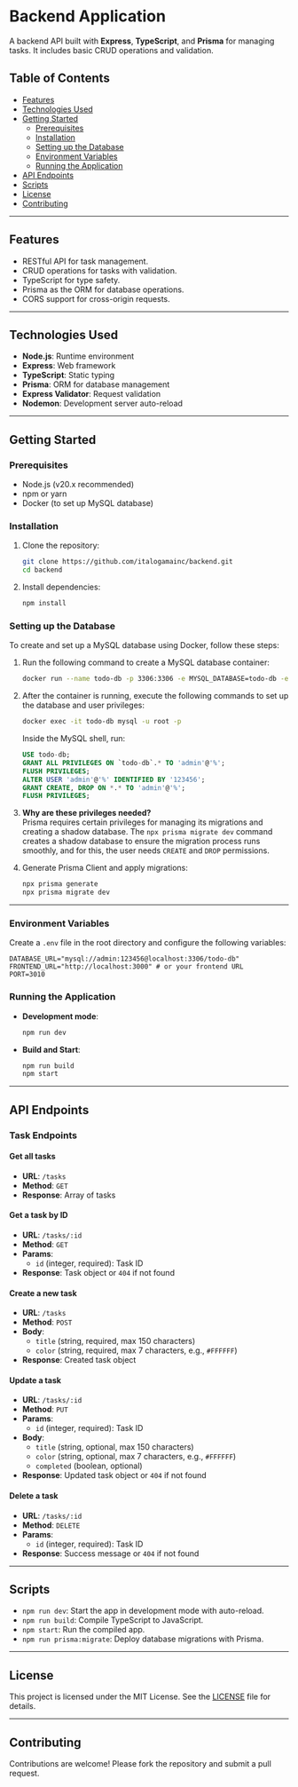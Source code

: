 # Backend Application

A backend API built with **Express**, **TypeScript**, and **Prisma** for managing tasks. It includes basic CRUD operations and validation.

## Table of Contents

- [Features](#features)
- [Technologies Used](#technologies-used)
- [Getting Started](#getting-started)
  - [Prerequisites](#prerequisites)
  - [Installation](#installation)
  - [Setting up the Database](#setting-up-the-database)
  - [Environment Variables](#environment-variables)
  - [Running the Application](#running-the-application)
- [API Endpoints](#api-endpoints)
- [Scripts](#scripts)
- [License](#license)
- [Contributing](#contributing)

---

## Features

- RESTful API for task management.
- CRUD operations for tasks with validation.
- TypeScript for type safety.
- Prisma as the ORM for database operations.
- CORS support for cross-origin requests.

---

## Technologies Used

- **Node.js**: Runtime environment
- **Express**: Web framework
- **TypeScript**: Static typing
- **Prisma**: ORM for database management
- **Express Validator**: Request validation
- **Nodemon**: Development server auto-reload

---

## Getting Started

### Prerequisites

- Node.js (v20.x recommended)
- npm or yarn
- Docker (to set up MySQL database)

### Installation

1. Clone the repository:

   ```bash
   git clone https://github.com/italogamainc/backend.git
   cd backend
   ```

2. Install dependencies:
   ```bash
   npm install
   ```

### Setting up the Database

To create and set up a MySQL database using Docker, follow these steps:

1. Run the following command to create a MySQL database container:

   ```bash
   docker run --name todo-db -p 3306:3306 -e MYSQL_DATABASE=todo-db -e MYSQL_USER=admin -e MYSQL_PASSWORD=123456 -e MYSQL_ROOT_PASSWORD=rootpassword mysql:8
   ```

2. After the container is running, execute the following commands to set up the database and user privileges:

   ```bash
   docker exec -it todo-db mysql -u root -p
   ```

   Inside the MySQL shell, run:

   ```sql
   USE todo-db;
   GRANT ALL PRIVILEGES ON `todo-db`.* TO 'admin'@'%';
   FLUSH PRIVILEGES;
   ALTER USER 'admin'@'%' IDENTIFIED BY '123456';
   GRANT CREATE, DROP ON *.* TO 'admin'@'%';
   FLUSH PRIVILEGES;
   ```

3. **Why are these privileges needed?**  
   Prisma requires certain privileges for managing its migrations and creating a shadow database. The `npx prisma migrate dev` command creates a shadow database to ensure the migration process runs smoothly, and for this, the user needs `CREATE` and `DROP` permissions.

4. Generate Prisma Client and apply migrations:
   ```bash
   npx prisma generate
   npx prisma migrate dev
   ```

---

### Environment Variables

Create a `.env` file in the root directory and configure the following variables:

```env
DATABASE_URL="mysql://admin:123456@localhost:3306/todo-db"
FRONTEND_URL="http://localhost:3000" # or your frontend URL
PORT=3010
```

### Running the Application

- **Development mode**:
  ```bash
  npm run dev
  ```
- **Build and Start**:
  ```bash
  npm run build
  npm start
  ```

---

## API Endpoints

### Task Endpoints

#### Get all tasks

- **URL**: `/tasks`
- **Method**: `GET`
- **Response**: Array of tasks

#### Get a task by ID

- **URL**: `/tasks/:id`
- **Method**: `GET`
- **Params**:
  - `id` (integer, required): Task ID
- **Response**: Task object or `404` if not found

#### Create a new task

- **URL**: `/tasks`
- **Method**: `POST`
- **Body**:
  - `title` (string, required, max 150 characters)
  - `color` (string, required, max 7 characters, e.g., `#FFFFFF`)
- **Response**: Created task object

#### Update a task

- **URL**: `/tasks/:id`
- **Method**: `PUT`
- **Params**:
  - `id` (integer, required): Task ID
- **Body**:
  - `title` (string, optional, max 150 characters)
  - `color` (string, optional, max 7 characters, e.g., `#FFFFFF`)
  - `completed` (boolean, optional)
- **Response**: Updated task object or `404` if not found

#### Delete a task

- **URL**: `/tasks/:id`
- **Method**: `DELETE`
- **Params**:
  - `id` (integer, required): Task ID
- **Response**: Success message or `404` if not found

---

## Scripts

- `npm run dev`: Start the app in development mode with auto-reload.
- `npm run build`: Compile TypeScript to JavaScript.
- `npm start`: Run the compiled app.
- `npm run prisma:migrate`: Deploy database migrations with Prisma.

---

## License

This project is licensed under the MIT License. See the [LICENSE](LICENSE) file for details.

---

## Contributing

Contributions are welcome! Please fork the repository and submit a pull request.
